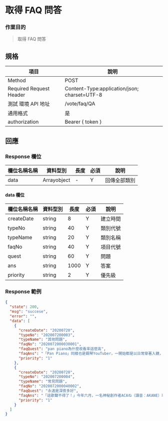 # 取得 FAQ 問答

### 作業目的

> 取得 FAQ 問答

## 規格

| 項目                    | 說明                                         |
| ----------------------- | -------------------------------------------- |
| Method                  | POST                                          |
| Required Request Header | Content-Type:application/json; charset=UTF-8 |
| 測試 環境 API 地址      | /vote/faq/QA                                 |
| 通用格式                | 是                                           |
| authorization           | Bearer { token }                             |

## 回應

### Response 欄位

| 欄位名稱名稱 | 資料型別    | 長度 | 必須 | 說明         |
| ------------ | ----------- | ---- | ---- | ------------ |
| data         | Arrayobject | -    | Y    | 回傳全部類別 |

#### data 欄位

| 欄位名稱名稱 | 資料型別 | 長度 | 必須 | 說明     |
| ------------ | -------- | ---- | ---- | -------- |
| createDate   | string   | 8    | Y    | 建立時間 |
| typeNo       | string   | 40   | Y    | 類別代號 |
| typeName     | string   | 20   | Y    | 類別名稱 |
| faqNo        | string   | 40   | Y    | 項目代號 |
| quest        | string   | 60   | Y    | 問題     |
| ans          | string   | 1000 | Y    | 答案     |
| priority     | string   | 2    | Y    | 優先級   |

### Response 範例

```json
{
  "state": 200,
  "msg": "succese",
  "error": "",
  "data": [
    {
      "createDate": "20200720",
      "typeNo": "202007200003",
      "typeName": "其他問題",
      "faqNo": "2020072000030001",
      "faqQuest": "pan piano為什麼收看率這麼高",
      "faqAns": "「Pan Piano」同樣也是鋼琴YouTuber，一開始都是以日常穿著入鏡，從未露臉，不過她的好身材經常受到討論，Pan也開始在彈鋼琴時cosplay動漫角色，多套爆乳裝扮讓粉絲看得目不轉睛，追蹤人數直線上升，目前有65.7萬人訂閱頻道",
      "priority": "1"
    },
    {
      "createDate": "20200720",
      "typeNo": "202007200004",
      "typeName": "常見問題",
      "faqNo": "2020072000040002",
      "faqQuest": "永遠是深夜多好",
      "faqAns": "「這歌聲不得了！」今年六月，一名神秘創作者ACAね（讀音：AKANE）率領樂團「永遠是深夜有多好｡」以一首《咬住秒針》如閃耀的彗星般現身Youtube，無懈可擊的創作實力與驚人的嗓音，讓極品下流少女。主唱川谷繪音、超人氣Vocaloid 製作人Neru 都忍不住稱讚，並在網路上掀起熱烈討論，ACAね到底是誰? 影像不到二十天便突破百萬閱覽。首張專輯【正確的假裝起床】本週正式上架，六首精彩作品構築「永遠是深夜有多好｡」壓倒性的作品世界觀，超級新人降臨，請大家千萬不能錯過！",
      "priority": "1"
    }
  ]
}
```
